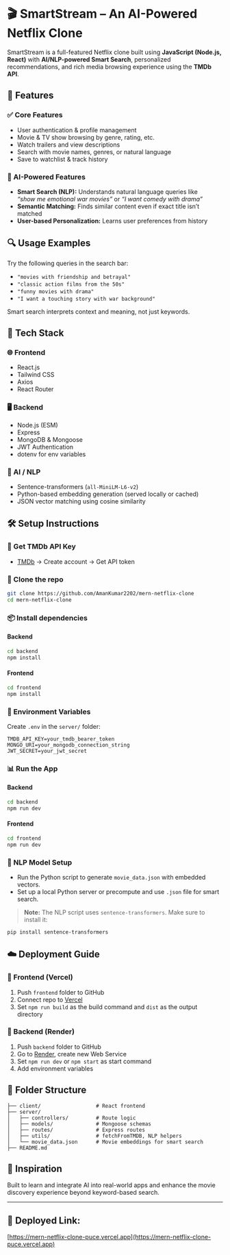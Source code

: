 # 🎬 SmartStream – An AI-Powered Netflix Clone

SmartStream is a full-featured Netflix clone built using **JavaScript (Node.js, React)** with **AI/NLP-powered Smart Search**, personalized recommendations, and rich media browsing experience using the **TMDb API**.

## 🚀 Features

### ✅ Core Features
- User authentication & profile management
- Movie & TV show browsing by genre, rating, etc.
- Watch trailers and view descriptions
- Search with movie names, genres, or natural language
- Save to watchlist & track history

### 🤖 AI-Powered Features
- **Smart Search (NLP):** Understands natural language queries like  
  _“show me emotional war movies”_ or _“I want comedy with drama”_
- **Semantic Matching:** Finds similar content even if exact title isn’t matched
- **User-based Personalization:** Learns user preferences from history



## 🔍 Usage Examples

Try the following queries in the search bar:

- `"movies with friendship and betrayal"`
- `"classic action films from the 50s"`
- `"funny movies with drama"`
- `"I want a touching story with war background"`

Smart search interprets context and meaning, not just keywords.

## 🧠 Tech Stack

### 🌐 Frontend
- React.js
- Tailwind CSS
- Axios
- React Router

### 🖥 Backend
- Node.js (ESM)
- Express
- MongoDB & Mongoose
- JWT Authentication
- dotenv for env variables

### 🤖 AI / NLP
- Sentence-transformers (`all-MiniLM-L6-v2`)
- Python-based embedding generation (served locally or cached)
- JSON vector matching using cosine similarity

## 🛠️ Setup Instructions

### 🔑 Get TMDb API Key
- [TMDb](https://developer.themoviedb.org/) → Create account → Get API token

### 🔧 Clone the repo
```bash
git clone https://github.com/AmanKumar2202/mern-netflix-clone
cd mern-netflix-clone
```

### 📦 Install dependencies

#### Backend
```bash
cd backend
npm install
```

#### Frontend
```bash
cd frontend
npm install
```

### 🧪 Environment Variables

Create `.env` in the `server/` folder:

```env
TMDB_API_KEY=your_tmdb_bearer_token
MONGO_URI=your_mongodb_connection_string
JWT_SECRET=your_jwt_secret
```

### 📊 Run the App

#### Backend
```bash
cd backend
npm run dev
```

#### Frontend
```bash
cd frontend
npm run dev
```

### 🧠 NLP Model Setup

- Run the Python script to generate `movie_data.json` with embedded vectors.
- Set up a local Python server or precompute and use `.json` file for smart search.

> **Note:** The NLP script uses `sentence-transformers`. Make sure to install it:
```bash
pip install sentence-transformers
```

## ☁️ Deployment Guide

### 🔼 Frontend (Vercel)
1. Push `frontend` folder to GitHub
2. Connect repo to [Vercel](https://vercel.com/)
3. Set `npm run build` as the build command and `dist` as the output directory

### 🔼 Backend (Render)
1. Push `backend` folder to GitHub
2. Go to [Render](https://render.com/), create new Web Service
3. Set `npm run dev` or `npm start` as start command
4. Add environment variables

## 📁 Folder Structure

```
├── client/                  # React frontend
├── server/
│   ├── controllers/         # Route logic
│   ├── models/              # Mongoose schemas
│   ├── routes/              # Express routes
│   ├── utils/               # fetchFromTMDB, NLP helpers
│   └── movie_data.json      # Movie embeddings for smart search
├── README.md
```


## 🧠 Inspiration

Built to learn and integrate AI into real-world apps and enhance the movie discovery experience beyond keyword-based search.

---

## 🔗 Deployed Link:

[https://mern-netflix-clone-puce.vercel.app](https://mern-netflix-clone-puce.vercel.app)
